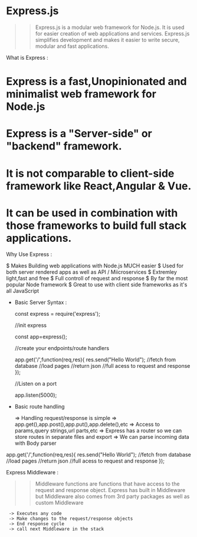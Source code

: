 # Express.js  
>> Express.js is a modular web framework for Node.js. 
>> It is used for easier creation of web applications and services.
>> Express.js simplifies development and makes it easier to write secure, modular and fast applications.

What is Express :

  # Express is a fast,Unopinionated and minimalist web framework for Node.js
  # Express is a "Server-side" or "backend" framework.
  # It is not comparable to client-side framework like React,Angular & Vue. 
  # It can be used in combination with those frameworks to build full stack applications.

Why Use Express :
  
  $ Makes Building web applications with Node.js MUCH easier
  $ Used for both server rendered apps as well as API / Miicroservices
  $ Extremley light,fast and free
  $ Full controll of request and response
  $ By far the most popular Node framework
  $ Great to use with client side frameworks as it's all JavaScript

* Basic Server Syntax :

  const express = require('express');

  //init express

  const app=express();

  //create your endpoints/route handlers

  app.get('/',function(req,res){
      res.send("Hello World");
      //fetch from database
      //load pages
      //return json
      //full acess to request and response
  });

  //Listen on a port

  app.listen(5000);


* Basic route handling

  => Handling request/response is simple
  => app.get(),app.post(),app.put(),app.delete(),etc 
  => Access to params,query strings,url parts,etc
  => Express has a router so we can store routes in separate files and export
  => We can parse incoming data with Body parser

app.get('/',function(req,res){
      res.send("Hello World");
      //fetch from database
      //load pages
      //return json
      //full acess to request and response
  });

Express Middleware :
  
 >> Middleware functions are functions that have access to the request and response object.
 >> Express has built in Middleware but Middleware also comes from 3rd party packages as well as custom Middleware
     
     -> Executes any code
     -> Make changes to the request/response objects
     -> End response cycle
     -> call next Middleware in the stack
